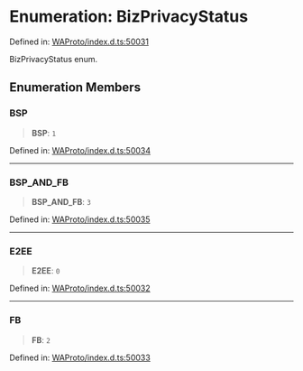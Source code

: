# Enumeration: BizPrivacyStatus

Defined in: [WAProto/index.d.ts:50031](https://github.com/Fokusdotid/Baileys/blob/d7495b24bcd136e35724329fba661cfcc0bc8eed/WAProto/index.d.ts#L50031)

BizPrivacyStatus enum.

## Enumeration Members

### BSP

> **BSP**: `1`

Defined in: [WAProto/index.d.ts:50034](https://github.com/Fokusdotid/Baileys/blob/d7495b24bcd136e35724329fba661cfcc0bc8eed/WAProto/index.d.ts#L50034)

***

### BSP\_AND\_FB

> **BSP\_AND\_FB**: `3`

Defined in: [WAProto/index.d.ts:50035](https://github.com/Fokusdotid/Baileys/blob/d7495b24bcd136e35724329fba661cfcc0bc8eed/WAProto/index.d.ts#L50035)

***

### E2EE

> **E2EE**: `0`

Defined in: [WAProto/index.d.ts:50032](https://github.com/Fokusdotid/Baileys/blob/d7495b24bcd136e35724329fba661cfcc0bc8eed/WAProto/index.d.ts#L50032)

***

### FB

> **FB**: `2`

Defined in: [WAProto/index.d.ts:50033](https://github.com/Fokusdotid/Baileys/blob/d7495b24bcd136e35724329fba661cfcc0bc8eed/WAProto/index.d.ts#L50033)

